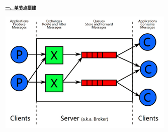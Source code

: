 #### [一、单节点搭建][1]
![image](https://github.com/firechiang/mq-test/blob/master/rabbitmq/image/rabbitmq-structure.png)


[1]: https://github.com/firechiang/mq-test/tree/master/rabbitmq/docs/centos-single-node.md